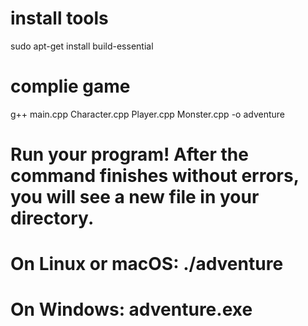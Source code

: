 # install tools
sudo apt-get install build-essential
# complie game
g++ main.cpp Character.cpp Player.cpp Monster.cpp -o adventure
# Run your program! After the command finishes without errors, you will see a new file in your directory.
# On Linux or macOS: ./adventure
# On Windows: adventure.exe

